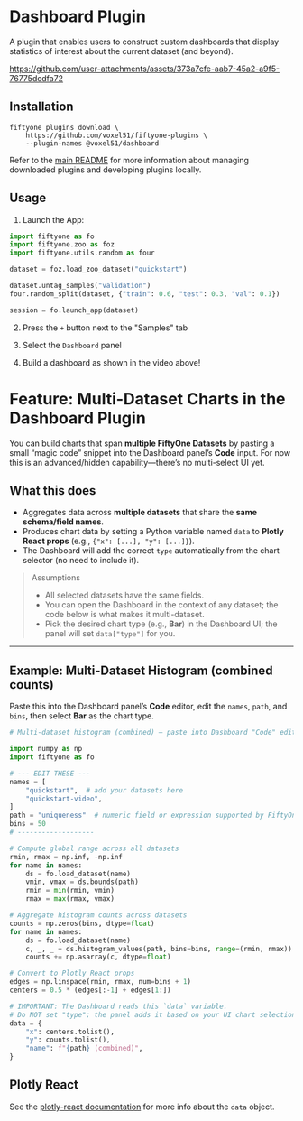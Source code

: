 # Dashboard Plugin

A plugin that enables users to construct custom dashboards that display
statistics of interest about the current dataset (and beyond).

https://github.com/user-attachments/assets/373a7cfe-aab7-45a2-a9f5-76775dcdfa72

## Installation

```shell
fiftyone plugins download \
    https://github.com/voxel51/fiftyone-plugins \
    --plugin-names @voxel51/dashboard
```

Refer to the [main README](https://github.com/voxel51/fiftyone-plugins) for
more information about managing downloaded plugins and developing plugins
locally.

## Usage

1.  Launch the App:

```py
import fiftyone as fo
import fiftyone.zoo as foz
import fiftyone.utils.random as four

dataset = foz.load_zoo_dataset("quickstart")

dataset.untag_samples("validation")
four.random_split(dataset, {"train": 0.6, "test": 0.3, "val": 0.1})

session = fo.launch_app(dataset)
```

2.  Press the `+` button next to the "Samples" tab

3.  Select the `Dashboard` panel

4.  Build a dashboard as shown in the video above!

# Feature: Multi-Dataset Charts in the Dashboard Plugin

You can build charts that span **multiple FiftyOne Datasets** by pasting a
small “magic code” snippet into the Dashboard panel’s **Code** input. For now
this is an advanced/hidden capability—there’s no multi-select UI yet.

## What this does

-   Aggregates data across **multiple datasets** that share the **same
    schema/field names**.
-   Produces chart data by setting a Python variable named `data` to **Plotly
    React props** (e.g., `{"x": [...], "y": [...]}`).
-   The Dashboard will add the correct `type` automatically from the chart
    selector (no need to include it).

> Assumptions
>
> -   All selected datasets have the same fields.
> -   You can open the Dashboard in the context of any dataset; the code below
>     is what makes it multi-dataset.
> -   Pick the desired chart type (e.g., **Bar**) in the Dashboard UI; the
>     panel will set `data["type"]` for you.

---

## Example: Multi-Dataset Histogram (combined counts)

Paste this into the Dashboard panel’s **Code** editor, edit the `names`,
`path`, and `bins`, then select **Bar** as the chart type.

```python
# Multi-dataset histogram (combined) — paste into Dashboard "Code" editor

import numpy as np
import fiftyone as fo

# --- EDIT THESE ---
names = [
    "quickstart",  # add your datasets here
    "quickstart-video",
]
path = "uniqueness"  # numeric field or expression supported by FiftyOne
bins = 50
# -------------------

# Compute global range across all datasets
rmin, rmax = np.inf, -np.inf
for name in names:
    ds = fo.load_dataset(name)
    vmin, vmax = ds.bounds(path)
    rmin = min(rmin, vmin)
    rmax = max(rmax, vmax)

# Aggregate histogram counts across datasets
counts = np.zeros(bins, dtype=float)
for name in names:
    ds = fo.load_dataset(name)
    c, _, _ = ds.histogram_values(path, bins=bins, range=(rmin, rmax))
    counts += np.asarray(c, dtype=float)

# Convert to Plotly React props
edges = np.linspace(rmin, rmax, num=bins + 1)
centers = 0.5 * (edges[:-1] + edges[1:])

# IMPORTANT: The Dashboard reads this `data` variable.
# Do NOT set "type"; the panel adds it based on your UI chart selection.
data = {
    "x": centers.tolist(),
    "y": counts.tolist(),
    "name": f"{path} (combined)",
}
```

## Plotly React

See the [plotly-react documentation](https://plotly.com/javascript/react/) for
more info about the `data` object.
